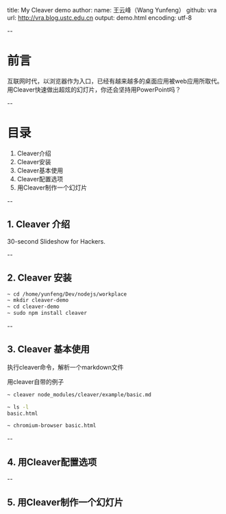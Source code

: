 title: My Cleaver demo
author: 
  name: 王云峰（Wang Yunfeng）
  github: vra
  url: http://vra.blog.ustc.edu.cn
output: demo.html
encoding: utf-8

--

# 前言

互联网时代，以浏览器作为入口，已经有越来越多的桌面应用被web应用所取代。用Cleaver快速做出超炫的幻灯片，你还会坚持用PowerPoint吗？

--

# 目录

1. Cleaver介绍
2. Cleaver安装
3. Cleaver基本使用
4. Cleaver配置选项
5. 用Cleaver制作一个幻灯片

--

## 1. Cleaver 介绍

30-second Slideshow for Hackers. 

--

## 2. Cleaver 安装

```bash
~ cd /home/yunfeng/Dev/nodejs/workplace
~ mkdir cleaver-demo
~ cd cleaver-demo
~ sudo npm install cleaver
```

--

## 3. Cleaver 基本使用

执行cleaver命令，解析一个markdown文件

用cleaver自带的例子
```bash
~ cleaver node_modules/cleaver/example/basic.md

~ ls -l
basic.html

~ chromium-browser basic.html

```

--


## 4. 用Cleaver配置选项


--


## 5. 用Cleaver制作一个幻灯片




